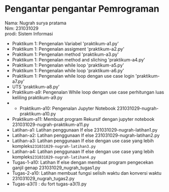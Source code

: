 # Pengantar pengantar Pemrograman 
<div> Nama: Nugrah surya pratama
<div> Nim: 231031029 </div>
<div>prodi: Sistem Informasi</div>

* Praktikum 1: Pengenalan Variabel 'praktikum-a1.py'
* Praktikum 1: Pengenalan assigment 'praktikum-a2.py'
* Praktikum 1: Pengenalan method  'praktikum-a3.py'
* Praktikum 1: Pengenalan method and sliching 'praktikum-a4.py'
* Praktikum 1: Pengenalan while loop 'praktikum-a5.py'
* Praktikum 1: Pengenalan while loop 'praktikum-a6.py'
* Praktikum 1: Pengenalan while loop dengan use case login 'praktikum-a7.py'
* UTS 'praktikum-a8.py'
* Praktikum-a9: Pengenalan While loop dengan use case perhitungan luas keliling praktikum-a9.py
* * Praktikum-a10: Pengenalan Jupyter Notebook 231031029-nugrah-praktikum-a10.py
* Praktikum-a11: Membuat program Rekursif dengan jupyter notebook 231031029-nugrah-praktikum-a11.py
* Latihan-a1: Latihan penggunaan If else 231031029-nugrah-latihan1.py
* Latihan-a2: Latihan penggunaan If else 231031029-nugrah-latihan2.py
* Latihan-a3: Latihan penggunaan If else dengan use case yang lebih kompleks`231031029-nugrah-latihan3.py`
* Latihan-a4: Latihan penggunaan If else dengan use case yang lebih kompleks`231031029-nugrah-latihan4.py`
* Tugas-1-a10: Latihan If else dengan membuat program pengecekan ganjil genap 231031029_nugrah_tugas1.py
* Tugas-2-a10: Latihan membuat fungsi selisih waktu dan konversi waktu 231031029_nugrah_tugas2.py
* Tugas-a3(1) : du fort tugas-a3(1).py

